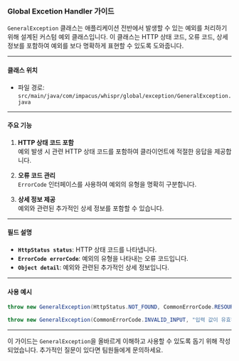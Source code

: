 ### Global Excetion Handler 가이드

`GeneralException` 클래스는 애플리케이션 전반에서 발생할 수 있는 예외를 처리하기 위해 설계된 커스텀 예외 클래스입니다. 이 클래스는 HTTP 상태 코드, 오류 코드, 상세 정보를 포함하여 예외를 보다 명확하게 표현할 수 있도록 도와줍니다.

---

#### **클래스 위치**
- 파일 경로: `src/main/java/com/impacus/whispr/global/exception/GeneralException.java`

---

#### **주요 기능**
1. **HTTP 상태 코드 포함**  
   예외 발생 시 관련 HTTP 상태 코드를 포함하여 클라이언트에 적절한 응답을 제공합니다.

2. **오류 코드 관리**  
   `ErrorCode` 인터페이스를 사용하여 예외의 유형을 명확히 구분합니다.

3. **상세 정보 제공**  
   예외와 관련된 추가적인 상세 정보를 포함할 수 있습니다.

---

#### **필드 설명**

- **`HttpStatus status`**: HTTP 상태 코드를 나타냅니다.
- **`ErrorCode errorCode`**: 예외의 유형을 나타내는 오류 코드입니다.
- **`Object detail`**: 예외와 관련된 추가적인 상세 정보입니다.

---

#### **사용 예시**

```java
throw new GeneralException(HttpStatus.NOT_FOUND, CommonErrorCode.RESOURCE_NOT_FOUND);
```

```java
throw new GeneralException(CommonErrorCode.INVALID_INPUT, "입력 값이 유효하지 않습니다.");
```

---

이 가이드는 `GeneralException`을 올바르게 이해하고 사용할 수 있도록 돕기 위해 작성되었습니다. 추가적인 질문이 있다면 팀원들에게 문의하세요.